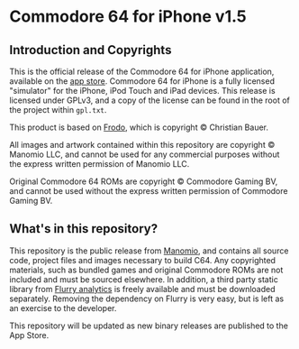 Commodore 64 for iPhone v1.5
============================

Introduction and Copyrights
---------------------------

This is the official release of the Commodore 64 for iPhone application, 
available on the [app store](http://itunes.com/apps/c64).  Commodore 64 
for iPhone is a fully licensed "simulator" for the iPhone, 
iPod Touch and iPad devices.  This release is licensed under GPLv3,
and a copy of the license can be found in the root of the project
within `gpl.txt`.

This product is based on [Frodo](http://frodo.cebix.net/), 
which is copyright &copy; Christian Bauer.

All images and artwork contained within this repository are 
copyright &copy; Manomio LLC, and cannot be used for any commercial
purposes without the express written permission of Manomio LLC.

Original Commodore 64 ROMs are copyright &copy; Commodore Gaming BV,
and cannot be used without the express written permission of
Commodore Gaming BV.

What's in this repository?
--------------------------

This repository is the public release from [Manomio](http://manomio.com),
and contains all source code, project files and images necessary to 
build C64.  Any copyrighted materials, such as bundled games and 
original Commodore ROMs are not included and must be sourced elsewhere.
In addition, a third party static library from [Flurry analytics](http://flurry.com)
is freely available and must be downloaded separately.  Removing the
dependency on Flurry is very easy, but is left as an exercise to the
developer.

This repository will be updated as new binary releases are published to
the App Store.